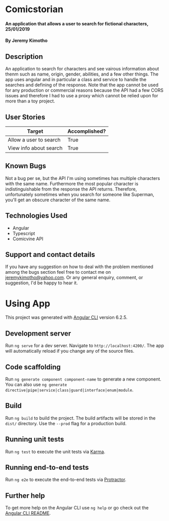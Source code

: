 # Comicstorian
#### An application that allows a user to search for fictional characters, 25/01/2019
#### By **Jeremy Kimotho**
## Description
An application to search for characters and see vairous information about thenm such as name, origin, gender, abilities, and a few other things. The app uses angular and in particular a class and service to handle the searches and defining of the response. Note that the app cannot be used for any production or commercial reasons because the API had a few CORS issues and therefore I had to use a proxy which cannot be relied upon for more than a toy project.
## User Stories 
| Target | Accomplished? |
| --- | --- |
| Allow a user to search | True |
| View info about search| True |
## Known Bugs
Not a bug per se, but the API I'm using sometimes has multiple characters with the same name. Furthermore the most popular character is indistinguishable from the response the API returns. Therefore, unfortunately sometimes when you search for someone like Superman, you'll get an obscure character of the same name.
## Technologies Used
* Angular
* Typescript
* Comicvine API
## Support and contact details
If you have any suggestion on how to deal with the problem mentioned among the bugs section feel free to contact me on jeremykimotho@yahoo.com. Or any general enquiry, comment, or suggestion, I'd be happy to hear it.

# Using App
This project was generated with [Angular CLI](https://github.com/angular/angular-cli) version 6.2.5.

## Development server

Run `ng serve` for a dev server. Navigate to `http://localhost:4200/`. The app will automatically reload if you change any of the source files.

## Code scaffolding

Run `ng generate component component-name` to generate a new component. You can also use `ng generate directive|pipe|service|class|guard|interface|enum|module`.

## Build

Run `ng build` to build the project. The build artifacts will be stored in the `dist/` directory. Use the `--prod` flag for a production build.

## Running unit tests

Run `ng test` to execute the unit tests via [Karma](https://karma-runner.github.io).

## Running end-to-end tests

Run `ng e2e` to execute the end-to-end tests via [Protractor](http://www.protractortest.org/).

## Further help

To get more help on the Angular CLI use `ng help` or go check out the [Angular CLI README](https://github.com/angular/angular-cli/blob/master/README.md).

